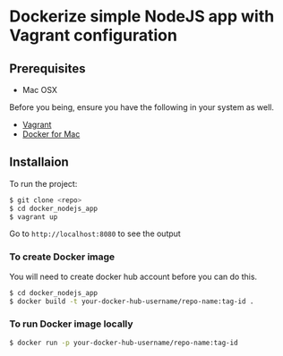 # Dockerize simple NodeJS app with Vagrant configuration

## Prerequisites
* Mac OSX

Before you being, ensure you have the following in your system as well.
* [Vagrant](https://www.vagrantup.com/downloads.html)
* [Docker for Mac](https://docs.docker.com/engine/installation/mac/#/docker-for-mac)

## Installaion
To run the project:
```bash
$ git clone <repo>
$ cd docker_nodejs_app
$ vagrant up
```

Go to `http://localhost:8080` to see the output

### To create Docker image
You will need to create docker hub account before you can do this.
```bash
$ cd docker_nodejs_app
$ docker build -t your-docker-hub-username/repo-name:tag-id .
```

### To run Docker image locally
```bash
$ docker run -p your-docker-hub-username/repo-name:tag-id
```
